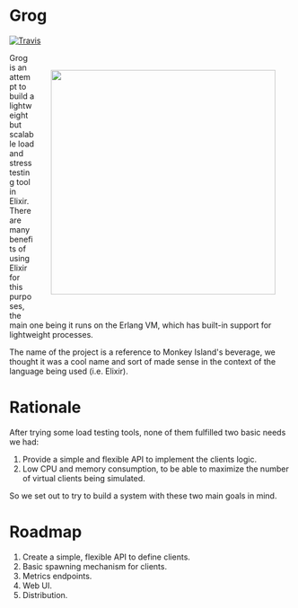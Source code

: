 Grog
====

[![Travis](https://img.shields.io/travis/jfacorro/grog.svg?style=flat-square)](https://travis-ci.org/jfacorro/grog)

<img src="http://i.imgur.com/bHp4rBm.jpg" align="right" style="float:right; margin: 30px; box-shadow: 0px 0px 5px #fff;" width="400" />

Grog is an attempt to build a lightweight but scalable load and stress testing tool in Elixir. There are many benefits of using Elixir for this purposes, the main one being it runs on the Erlang VM, which has built-in support for lightweight processes.

The name of the project is a reference to Monkey Island's beverage, we thought it was a cool name and sort of made sense in the context of the language being used (i.e. Elixir).

# Rationale

After trying some load testing tools, none of them fulfilled two basic needs we had:

1. Provide a simple and flexible API to implement the clients logic.
2. Low CPU and memory consumption, to be able to maximize the number of virtual clients being simulated.

So we set out to try to build a system with these two main goals in mind.

# Roadmap

1. Create a simple, flexible API to define clients.
2. Basic spawning mechanism for clients.
3. Metrics endpoints.
4. Web UI.
5. Distribution.
